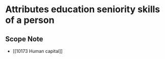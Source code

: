 # Attributes education seniority skills of a person   

## Scope Note

- [[10173 Human capital]]  

